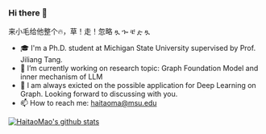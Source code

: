 ### Hi there 👋

来小毛给他整个🔥，草！走！忽略 ጿ ኈ ቼ ዽ ጿ
- 🎓 I'm a Ph.D. student at Michigan State University supervised by Prof. Jiliang Tang.
- 🔭 I’m currently working on research topic: Graph Foundation Model and inner mechanism of LLM
- 👯 I am always exicted on the possible application for Deep Learning on Graph. Looking forward to discussing with you.
- 📫 How to reach me: haitaoma@msu.edu

[![HaitaoMao's github stats](https://github-readme-stats.vercel.app/api?username=HaitaoMao&show_icons=true)](https://github-readme-stats.vercel.app/api?username=HaitaoMao&show_icons=true)

<!--
**huanhuqueyue/huanhuqueyue** is a ✨ _special_ ✨ repository because its `README.md` (this file) appears on your GitHub profile.

Here are some ideas to get you started:

- 🔭 I’m currently working on ...
- 🌱 I’m currently learning ...
- 👯 I’m looking to collaborate on ...
- 🤔 I’m looking for help with ...
- 💬 Ask me about ...
- 📫 How to reach me: ...
- 😄 Pronouns: ...
- ⚡ Fun fact: ...
-->
